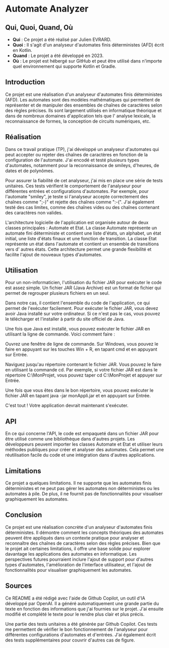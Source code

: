 # Automate Analyzer

## Qui, Quoi, Quand, Où

- **Qui** : Ce projet a été réalisé par Julien EVRARD.
- **Quoi** : Il s'agit d'un analyseur d'automates finis déterministes (AFD) écrit en Kotlin.
- **Quand** : Le projet a été développé en 2023.
- **Où** : Le projet est hébergé sur GitHub et peut être utilisé dans n'importe quel environnement qui supporte Kotlin
  et Gradle.

## Introduction

Ce projet est une réalisation d'un analyseur d'automates finis déterministes (AFD). Les automates sont des modèles
mathématiques qui permettent de représenter et de manipuler des ensembles de chaînes de caractères selon des règles
précises. Ils sont largement utilisés en informatique théorique et dans de nombreux domaines d'application tels que l'
analyse lexicale, la reconnaissance de formes, la conception de circuits numériques, etc.

## Réalisation

Dans ce travail pratique (TP), j'ai développé un analyseur d'automates qui peut accepter ou rejeter des chaînes de
caractères en fonction de la configuration de l'automate. J'ai encodé et testé plusieurs types d'automates,
notamment pour la reconnaissance de smileys, d'heures, de dates et de polynômes.

Pour assurer la fiabilité de cet
analyseur, j'ai mis en place une série de tests unitaires. Ces tests vérifient le comportement de l'analyseur pour
différentes entrées et configurations d'automates. Par exemple, pour l'automate "smiley", je teste si
l'analyseur accepte correctement des chaînes comme ";-)" et rejette des chaînes comme ":-(".
J'ai également testé des cas limites, comme des chaînes vides ou des chaînes contenant des caractères non valides.

L'architecture logicielle
de l'application est organisée autour de deux classes principales : Automate et Etat. La classe Automate représente un
automate fini déterministe et contient une liste d'états, un alphabet, un état initial, une liste d'états finaux et une
fonction de transition. La classe Etat représente un état dans l'automate et contient un ensemble de transitions vers d'
autres états. Cette architecture permet une grande flexibilité et facilite l'ajout de nouveaux types d'automates.

## Utilisation

Pour un non-informaticien, l'utilisation du fichier JAR pour exécuter le code est assez simple.
Un fichier JAR (Java
Archive) est un format de fichier qui permet de regrouper plusieurs fichiers en un seul.

Dans notre cas, il contient
l'ensemble du code de l'application, ce qui permet de l'exécuter facilement. Pour exécuter le fichier JAR, vous devez
avoir Java installé sur votre ordinateur. Si ce n'est pas le cas, vous pouvez le télécharger et l'installer à partir du
site officiel de Java.

Une fois que Java est installé, vous pouvez exécuter le fichier JAR en utilisant la ligne de
commande. Voici comment faire :

Ouvrez une fenêtre de ligne de commande. Sur Windows, vous pouvez le faire en appuyant sur les touches Win + R, en
tapant cmd et en appuyant sur Entrée.

Naviguez jusqu'au répertoire contenant le fichier JAR. Vous pouvez le faire en utilisant la commande cd. Par exemple, si
votre fichier JAR est dans le répertoire C:\MonProjet, vous pouvez taper cd C:\MonProjet et appuyer sur Entrée.

Une fois que vous êtes dans le bon répertoire, vous pouvez exécuter le fichier JAR en tapant java -jar
monAppli.jar et en appuyant sur Entrée.

C'est tout ! Votre application devrait maintenant s'exécuter.

## API

En ce qui concerne l'API, le code est empaqueté dans un fichier JAR pour être utilisé comme une bibliothèque dans
d'autres projets. Les développeurs peuvent importer les classes Automate et Etat et utiliser leurs méthodes publiques
pour créer et analyser des automates. Cela permet une réutilisation facile du code et une intégration dans d'autres
applications.

## Limitations

Ce projet a quelques limitations. Il ne supporte que les automates finis déterministes et ne peut pas gérer les
automates non déterministes ou les automates à pile. De plus, il ne fournit pas de fonctionnalités pour visualiser
graphiquement les automates.

## Conclusion

Ce projet est une réalisation concrète d'un analyseur d'automates finis déterministes. Il démontre comment les concepts
théoriques des automates peuvent être appliqués dans un contexte pratique pour analyser et reconnaître des chaînes de
caractères selon des règles précises. Bien que le projet ait certaines limitations, il offre une base solide pour
explorer davantage les applications des automates en informatique. Les perspectives futures pourraient inclure l'ajout
de support pour d'autres types d'automates, l'amélioration de l'interface utilisateur, et l'ajout de fonctionnalités
pour visualiser graphiquement les automates.



## Sources
Ce README a été rédigé avec l'aide de Github Copilot, un outil d'IA développé par OpenAI. Il a généré automatiquement
une grande partie du texte en fonction des informations que j'ai fournies sur le projet. J'ai ensuite modifié et
complété le texte pour le rendre plus clair et plus précis.

Une partie des tests unitaires a été générée par Github Copilot. Ces tests me permettent de vérifier le bon
fonctionnement de l'analyseur pour différentes configurations d'automates et d'entrées. J'ai également écrit des tests
supplémentaires pour couvrir d'autres cas de figure.